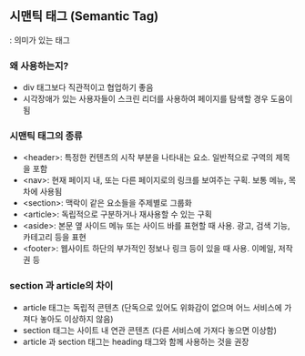 <h2>시맨틱 태그 (Semantic Tag)</h2>
 : 의미가 있는 태그

<h3>왜 사용하는지?</h3>
<ul>
 <li>div 태그보다 직관적이고 협업하기 좋음</li>
 <li>시각장애가 있는 사용자들이 스크린 리더를 사용하여 페이지를 탐색할 경우 도움이 됨</li>
 </ul>

<h3>시맨틱 태그의 종류</h3>
 <ul>
 <li>&#60;header&#62;: 특정한 컨텐츠의 시작 부분을 나타내는 요소. 일반적으로 구역의 제목을 포함</li>
 <li>&#60;nav&#62;: 현재 페이지 내, 또는 다른 페이지로의 링크를 보여주는 구획. 보통 메뉴, 목차에 사용됨</li>
 <li>&#60;section&#62;: 맥락이 같은 요소들을 주제별로 그룹화</li>
 <li>&#60;article&#62;: 독립적으로 구분하거나 재사용할 수 있는 구획</li>
 <li>&#60;aside&#62;: 본문 옆 사이드 메뉴 또는 사이드 바를 표현할 때 사용. 광고, 검색 기능, 카테고리 등을 표현</li>
 <li>&#60;footer&#62;: 웹사이트 하단의 부가적인 정보나 링크 등이 있을 때 사용. 이메일, 저작권 등</li>
  </ul>

 <h3>section 과 article의 차이</h3>
 <ul>
 <li>article 태그는 독립적 콘텐츠 (단독으로 있어도 위화감이 없으며 어느 서비스에 가져다 놓아도 이상하지 않음)</li>
 <li>section 태그는 사이트 내 연관 콘텐츠 (다른 서비스에 가져다 놓으면 이상함)</li>
 <li>article 과 section 태그는 heading 태그와 함께 사용하는 것을 권장</li>
 </ul>
